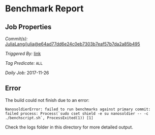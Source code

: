 # Benchmark Report

## Job Properties

*Commit(s):* [JuliaLang/julia@e64ad77dd6e24c0eb7303b7eaf57b7da2a85b495](https://github.com/JuliaLang/julia/commit/e64ad77dd6e24c0eb7303b7eaf57b7da2a85b495)

*Triggered By:* [link](https://github.com/JuliaLang/julia/commit/e64ad77dd6e24c0eb7303b7eaf57b7da2a85b495#commitcomment-25849269)

*Tag Predicate:* `ALL`

*Daily Job:* 2017-11-26

## Error

The build could not finish due to an error:

```
NanosoldierError: failed to run benchmarks against primary commit: failed process: Process(`sudo cset shield -e su nanosoldier -- -c ./benchscript.sh`, ProcessExited(1)) [1]
```

Check the logs folder in this directory for more detailed output.

